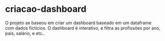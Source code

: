 # criacao-dashboard
O projeto se baseou em criar um dashboard baseado em um dataframe com dados fictícios. O dashboard é interativo, e filtra as profissões por ano, país, salário, e etc..
